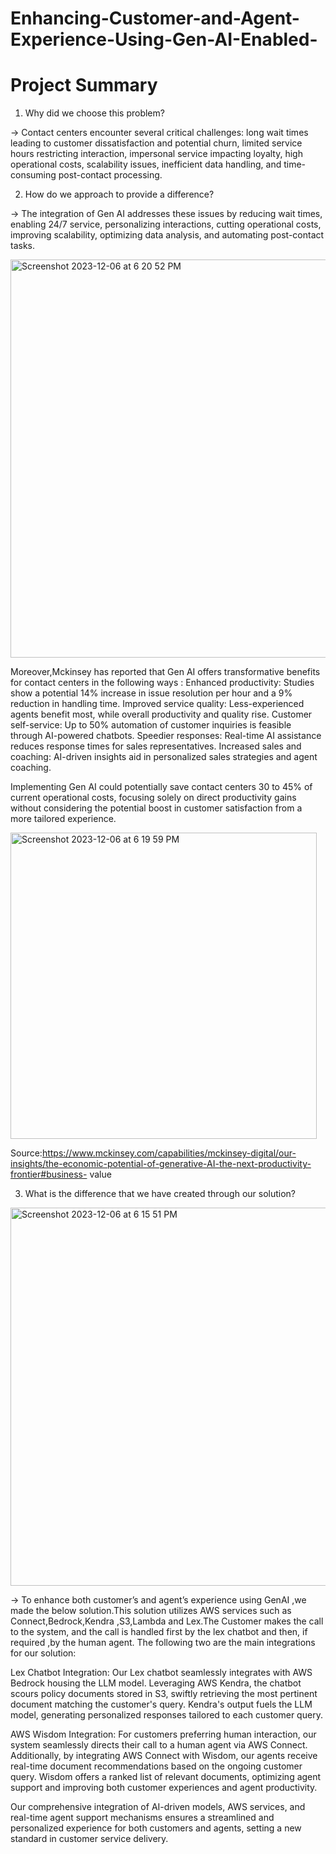 # Enhancing-Customer-and-Agent-Experience-Using-Gen-AI-Enabled-

# Project Summary


1) Why did we choose this problem?


-> Contact centers encounter several critical challenges: long wait times leading to customer dissatisfaction and potential churn, limited service hours 
   restricting interaction, impersonal service impacting loyalty, high operational costs, scalability issues, inefficient data handling, and time-consuming 
   post-contact processing. 

2) How do we approach to provide a difference?

-> The integration of Gen AI addresses these issues by reducing wait times, enabling 24/7 service, personalizing interactions, cutting operational costs, 
   improving scalability, optimizing data analysis, and automating post-contact tasks.


<img width="637" alt="Screenshot 2023-12-06 at 6 20 52 PM" src="https://github.com/HarshaPoda/Enhancing-Customer-and-Agent-Experience-Using-Gen-AI-Enabled-/assets/55397511/b35abbba-3ef2-4ae7-9ea8-d02008068eb7">

   Moreover,Mckinsey has reported that Gen AI offers transformative benefits for contact centers in the following ways : 
     Enhanced productivity: Studies show a potential 14% increase in issue resolution per hour and a 9% reduction in handling time. 
     Improved service quality: Less-experienced agents benefit most, while overall productivity and quality rise. 
     Customer self-service: Up to 50% automation of customer inquiries is feasible through AI-powered chatbots. 
     Speedier responses: Real-time AI assistance reduces response times for sales representatives. Increased sales and coaching: AI-driven insights aid in 
     personalized sales strategies and agent coaching.

   Implementing Gen AI could potentially save contact centers 30 to 45% of current operational costs, focusing solely on direct productivity gains without 
   considering the potential boost in customer satisfaction from a more tailored experience.

<img width="490" alt="Screenshot 2023-12-06 at 6 19 59 PM" src="https://github.com/HarshaPoda/Enhancing-Customer-and-Agent-Experience-Using-Gen-AI-Enabled-/assets/55397511/3a506e96-0cdc-4bb2-a9a5-be09df676f73">


   Source:https://www.mckinsey.com/capabilities/mckinsey-digital/our-insights/the-economic-potential-of-generative-AI-the-next-productivity-frontier#business- 
   value

3) What is the difference that we have created through our solution?


<img width="605" alt="Screenshot 2023-12-06 at 6 15 51 PM" src="https://github.com/HarshaPoda/Enhancing-Customer-and-Agent-Experience-Using-Gen-AI-Enabled-/assets/55397511/ac02585b-3c62-4711-af6e-013e90a01ee0">

-> To enhance both customer’s and agent’s experience using GenAI ,we made the below solution.This solution utilizes AWS services such as 
   Connect,Bedrock,Kendra ,S3,Lambda and Lex.The Customer makes the call to the system, and the call is handled first by the lex chatbot and then, if 
   required ,by the human agent. The following two are the main integrations for our solution:

   Lex Chatbot Integration: Our Lex chatbot seamlessly integrates with AWS Bedrock housing the LLM model. Leveraging AWS Kendra, the chatbot scours policy 
   documents stored in S3, swiftly retrieving the most pertinent document matching the customer's query. Kendra's output fuels the LLM model, generating 
   personalized responses tailored to each customer query. 

   AWS Wisdom Integration: For customers preferring human interaction, our system seamlessly directs their call to a human agent via AWS Connect. 
   Additionally, by integrating AWS Connect with Wisdom, our agents receive real-time document recommendations based on the ongoing customer query. Wisdom 
   offers a ranked list of relevant documents, optimizing agent support and improving both customer experiences and agent productivity. 

   Our comprehensive integration of AI-driven models, AWS services, and real-time agent support mechanisms ensures a streamlined and personalized experience 
   for both customers and agents, setting a new standard in customer service delivery.     

